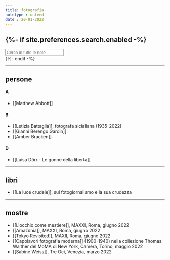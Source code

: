 ```yaml
---
title: fotografia
notetype : unfeed
date : 20-01-2022
---
```


{%- if site.preferences.search.enabled -%}
---
<!-- search bar -->
<div class="block">
    <input class="input is-medium" type="text" placeholder="Cerca in tutte le note" id="search-input" autocomplete="off">
    <div id="search-results" class="search-results"></div>
</div>
<script type="text/javascript" src="/assets/js/vendor/lunr.min.js"></script>
<script src="/assets/js/Search.js"></script>
{%- endif -%}

---
## persone

#### A
- [[Matthew Abbott]]

#### B
- [[Letizia Battaglia]], fotografa sicialiana (1935-2022)
- [[Gianni Berengo Gardin]]
- [[Amber Bracken]]

#### D
- [[Luisa Dörr - Le gonne della libertà]]


---
## libri
- [[La luce crudele]], sul fotogiornalismo e la sua crudezza


---
## mostre
- [[L'occhio come mestiere]], MAXXI, Roma, giugno 2022
- [[Amazônia]], MAXXI, Roma, giugno 2022
- [[Tokyo Revisited]], MAXII, Roma, giugno 2022
- [[Capolavori fotografia moderna]] (1900-1940) nella collezione Thomas Walther del MoMA di New York, Camera, Torino, maggio 2022
- [[Sabine Weiss]], Tre Oci, Venezia, marzo 2022



